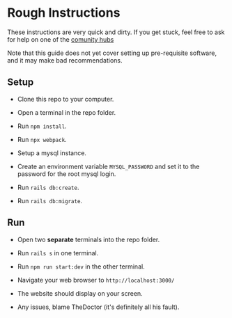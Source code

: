 # Rough Instructions

These instructions are very quick and dirty. If you get stuck, feel free to ask for help on one of the [comunity hubs](http://sc2ai.net/Joinus.php) 

Note that this guide does not yet cover setting up pre-requisite software, and it may make bad recommendations.

## Setup

* Clone this repo to your computer.

* Open a terminal in the repo folder.

* Run `npm install`.

* Run `npx webpack`.

* Setup a mysql instance.

* Create an environment variable `MYSQL_PASSWORD` and set it to the password for the root mysql login.

* Run `rails db:create`.

* Run `rails db:migrate`.

## Run

* Open two **separate** terminals into the repo folder.

* Run `rails s` in one terminal.

* Run `npm run start:dev` in the other terminal.

* Navigate your web browser to `http://localhost:3000/`

* The website should display on your screen.

* Any issues, blame TheDoctor (it's definitely all his fault).


